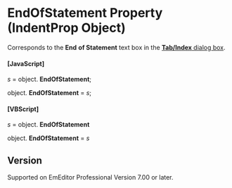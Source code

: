 # EndOfStatement Property (IndentProp Object)

Corresponds to the **End**
**of Statement** text box in the
[**Tab/Index** dialog box](../../dlg/properties/general/indent/index).

#### \[JavaScript\]

_s_ = object. **EndOfStatement**;

object. **EndOfStatement** = _s_;

#### \[VBScript\]

_s_ = object. **EndOfStatement**

object. **EndOfStatement** = _s_

## Version

Supported on EmEditor Professional Version 7.00 or later.
